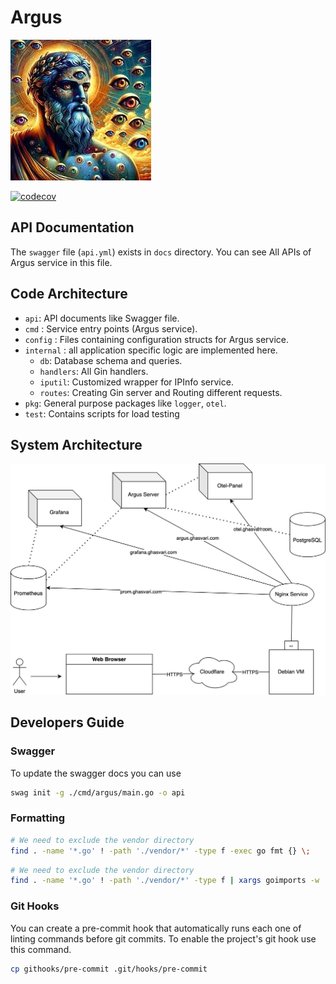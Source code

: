 # Argus

![Argus Banner](./docs/images/argus-banner.jpeg)

[![codecov](https://codecov.io/github/Amin-MAG/Argus/graph/badge.svg?token=AL8RSEOJ2C)](https://codecov.io/github/Amin-MAG/Argus)

## API Documentation

The `swagger` file (`api.yml`) exists in `docs` directory. You can see All APIs of Argus service in this file.

## Code Architecture

+ `api`: API documents like Swagger file.
+ `cmd` : Service entry points (Argus service).
+ `config` : Files containing configuration structs for Argus service.
+ `internal` : all application specific logic are implemented here.
  + `db`: Database schema and queries.
  + `handlers`: All Gin handlers.
  + `iputil`: Customized wrapper for IPInfo service.
  + `routes`: Creating Gin server and Routing different requests. 
+ `pkg`: General purpose packages like `logger`, `otel`.
+ `test`: Contains scripts for load testing

## System Architecture

![Argus Design](./docs/images/argus-design.jpg)

## Developers Guide

### Swagger

To update the swagger docs you can use

```bash
swag init -g ./cmd/argus/main.go -o api
```
### Formatting

```bash
# We need to exclude the vendor directory
find . -name '*.go' ! -path './vendor/*' -type f -exec go fmt {} \;
```

```bash
# We need to exclude the vendor directory
find . -name '*.go' ! -path './vendor/*' -type f | xargs goimports -w
```

### Git Hooks

You can create a pre-commit hook that automatically runs each one of linting commands before git commits. To enable the
project's git hook use this command.

```bash
cp githooks/pre-commit .git/hooks/pre-commit
```